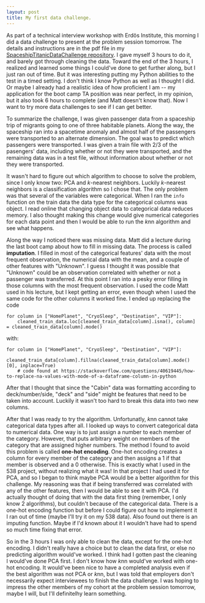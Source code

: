 ```yaml
---
layout: post
title: My first data challenge.
---
```

As part of a technical interview workshop with Erd&#246;s Institute, this morning I did a data challenge to present at the problem session tomorrow.  The details and instructions are in the pdf file in my [SpaceshipTitanicDataChallenge repository](https://github.com/wh33les/SpaceshipTitanicDataChallenge).  I gave myself 3 hours to do it, and barely got through cleaning the data.  Toward the end of the 3 hours, I realized and learned some things I could've done to get further along, but I just ran out of time.  But it was interesting putting my Python abilities to the test in a timed setting.  I don't think I know Python as well as I thought I did.  Or maybe I already had a realistic idea of how proficient I am -- my application for the boot camp TA position was near perfect, in my opinion, but it also took 6 hours to complete (and Matt doesn't know that).  Now I want to try more data challenges to see if I can get better.

To summarize the challenge, I was given passenger data from a spaceship trip of migrants going to one of three habitable planets.  Along the way, the spaceship ran into a spacetime anomaly and almost half of the passengers were transported to an alternate dimension.  The goal was to predict which passengers were transported.  I was given a train file with 2/3 of the pasengers' data, including whether or not they were transported, and the remaining data was in a test file, without information about whether or not they were transported.

It wasn't hard to figure out which algorithm to choose to solve the problem, since I only know two: PCA and $k$-nearest neighbors.  Luckily $k$-nearest neighbors is a classification algorithm so I chose that.  The only problem was that several of the variables were categorical.  When I ran the `info` function on the train data the data type for the categorical columns was object.  I read online that changing object data to categorical data reduces memory.  I also thought making this change would give numerical categories for each data point and then I would be able to run the $k$nn algorithm and see what happens.

Along the way I noticed there was missing data.  Matt did a lecture during the last boot camp about how to fill in missing data.  The process is called **imputation**.  I filled in most of the categorical features' data with the most frequent observation, the numerical data with the mean, and a couple of other features with "Unknown".  I guess I thought it was possible that "Unknown" could be an observation correlated with whether or not a passenger was transferred.  At this point I ran into a pesky error filling in those columns with the most frequent observation.  I used the code Matt used in his lecture, but I kept getting an error, even though when I used the same code for the other columns it worked fine.  I ended up replacing the code
```
for column in ["HomePlanet", "CryoSleep", "Destination", "VIP"]:
    cleaned_train_data.loc[cleaned_train_data[column].isna(), column] = cleaned_train_data[column].mode()
```
with&colon; 
```
for column in ["HomePlanet", "CryoSleep", "Destination", "VIP"]:
    cleaned_train_data[column].fillna(cleaned_train_data[column].mode()[0], inplace=True) 
    # code found at https://stackoverflow.com/questions/40619445/how-to-replace-na-values-with-mode-of-a-dataframe-column-in-python
```
After that I thought that since the "Cabin" data was formatting according to deck/number/side, "deck" and "side" might be features that need to be taken into account.  Luckily it wasn't too hard to break this data into two new columns.

After that I was ready to try the algorithm.  Unfortunatly, $k$nn cannot take categorical data types after all.  I looked up ways to convert categorical data to numerical data.  One way is to just assign a number to each member of the category.  However, that puts arbitrary weight on members of the category that are assigned higher numbers.  The method I found to avoid this problem is called **one-hot encoding**.  One-hot encoding creates a column for every member of the category and then assigns a 1 if that member is observed and a 0 otherwise.  This is exactly what I used in the 538 project, without realizing what it was!  In that project I had used it for PCA, and so I began to think maybe PCA would be a better algorithm for this challenge.  My reasoning was that if being transferred was correlated with any of the other features, then I would be able to see it with PCA.  I'd actually thought of doing that with the data first thing (remember, I only know 2 algorithms), but couldn't because of the categorical data.  There is a one-hot encoding function but before I could figure out how to implement it I ran out of time (maybe I'll try it on my 538 data).  Also found out there is an imputing function.  Maybe if I'd known about it I wouldn't have had to spend so much time fixing that error.

So in the 3 hours I was only able to clean the data, except for the one-hot encoding.  I didn't really have a choice but to clean the data first, or else no predicting algorithm would've worked.  I think had I gotten past the cleaning I would've done PCA first.  I don't know how $k$nn would've worked with one-hot encoding.  It would've been nice to have a completed analysis even if the best algorithm was not PCA or $k$nn, but I was told that employers don't necessarily expect interviewees to finish the data challenge.  I was hoping to impress the other members of my cohort at the problem session tomorrow, maybe I will, but I'll definitelhy learn something.
